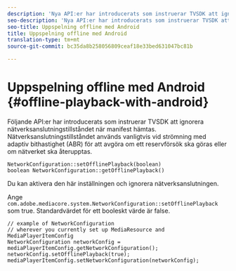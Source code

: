 ```yaml
---
description: 'Nya API:er har introducerats som instruerar TVSDK att ignorera nätverksanslutningsstatus när manifest hämtas. '
seo-description: 'Nya API:er har introducerats som instruerar TVSDK att ignorera nätverksanslutningsstatus när manifest hämtas. '
seo-title: Uppspelning offline med Android
title: Uppspelning offline med Android
translation-type: tm+mt
source-git-commit: bc35da8b258056809ceaf18e33bed631047bc81b

---
```



# Uppspelning offline med Android {#offline-playback-with-android}

Följande API:er har introducerats som instruerar TVSDK att ignorera nätverksanslutningstillståndet när manifest hämtas. Nätverksanslutningstillståndet används vanligtvis vid strömning med adaptiv bithastighet (ABR) för att avgöra om ett reservförsök ska göras eller om nätverket ska återupptas.

```
NetworkConfiguration::setOfflinePlayback(boolean)
boolean NetworkConfiguration::getOfflinePlayback()
```

Du kan aktivera den här inställningen och ignorera nätverksanslutningen.

Ange `com.adobe.mediacore.system.NetworkConfiguration::setOfflinePlayback` som true. Standardvärdet för ett booleskt värde är false.

```
// example of NetworkConfiguration
// wherever you currently set up MediaResource and MediaPlayerItemConfig
NetworkConfiguration networkConfig = mediaPlayerItemConfig.getNetworkConfiguration();
networkConfig.setOfflinePlayback(true);
mediaPlayerItemConfig.setNetworkConfiguration(networkConfig);
```

